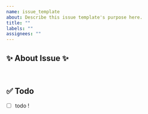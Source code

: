 ```yaml
---
name: issue_template
about: Describe this issue template's purpose here.
title: ""
labels: ""
assignees: ""
---
```


## ✨ About Issue ✨

<!-- 이슈에 대한 내용을 설명해주세요. -->

<br>

## ✅ Todo

<!-- 해야 할 일들을 적어주세요. -->

- [ ] todo !
